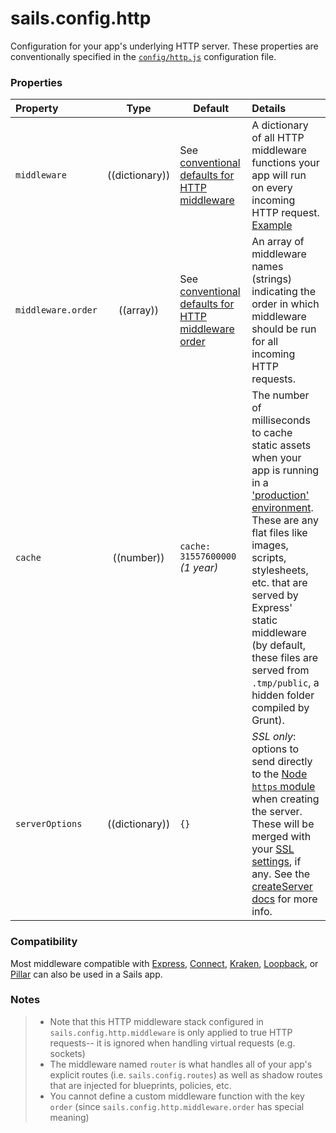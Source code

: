 # sails.config.http

Configuration for your app's underlying HTTP server.  These properties are conventionally specified in the [`config/http.js`](http://sailsjs.org/documentation/anatomy/myApp/config/http.js.html) configuration file.


### Properties

  Property          | Type       | Default   | Details
:------------------ |:----------:| --------- |:-------
 `middleware`       | ((dictionary)) | See [conventional defaults for HTTP middleware](http://sailsjs.org/documentation/concepts/Middleware?q=conventional-defaults) | A dictionary of all HTTP middleware functions your app will run on every incoming HTTP request.<br/>[Example](https://gist.github.com/mikermcneil/9cbd68c95839da480e97)
 `middleware.order` | ((array))  | See [conventional defaults for HTTP middleware order](https://github.com/balderdashy/sails/blob/master/lib/hooks/http/index.js#l51-66) | An array of middleware names (strings) indicating the order in which middleware should be run for all incoming HTTP requests.
 `cache`            | ((number)) | `cache: 31557600000` _(1 year)_ | The number of milliseconds to cache static assets when your app is running in a ['production' environment](http://sailsjs.org/documentation/reference/configuration/sails-config#?sailsconfigenvironment).<br/>These are any flat files like images, scripts, stylesheets, etc. that are served by Express' static middleware (by default,  these files are served from `.tmp/public`, a hidden folder compiled by Grunt).
 `serverOptions`    | ((dictionary)) | `{}`      | _SSL only_: options to send directly to the [Node `https` module](https://nodejs.org/dist/latest-v4.x/docs/api/https.html) when creating the server.  These will be merged with your [SSL settings](http://sailsjs.org/documentation/reference/configuration/sails-config#?sailsconfigssl), if any.  See the [createServer docs](https://nodejs.org/dist/latest-v4.x/docs/api/https.html#https_https_createserver_options_requestlistener) for more info.


### Compatibility

Most middleware compatible with [Express](https://github.com/expressjs/), [Connect](https://github.com/senchalabs/connect), [Kraken](http://krakenjs.com/), [Loopback](https://github.com/strongloop/loopback), or [Pillar](https://pillarjs.github.io/) can also be used in a Sails app.

### Notes

> + Note that this HTTP middleware stack configured in `sails.config.http.middleware` is only applied to true HTTP requests-- it is ignored when handling virtual requests (e.g. sockets)
> + The middleware named `router` is what handles all of your app's explicit routes (i.e. `sails.config.routes`) as well as shadow routes that are injected for blueprints, policies, etc.
> + You cannot define a custom middleware function with the key `order` (since `sails.config.http.middleware.order` has special meaning)



<docmeta name="displayName" value="sails.config.http">
<docmeta name="pageType" value="property">
